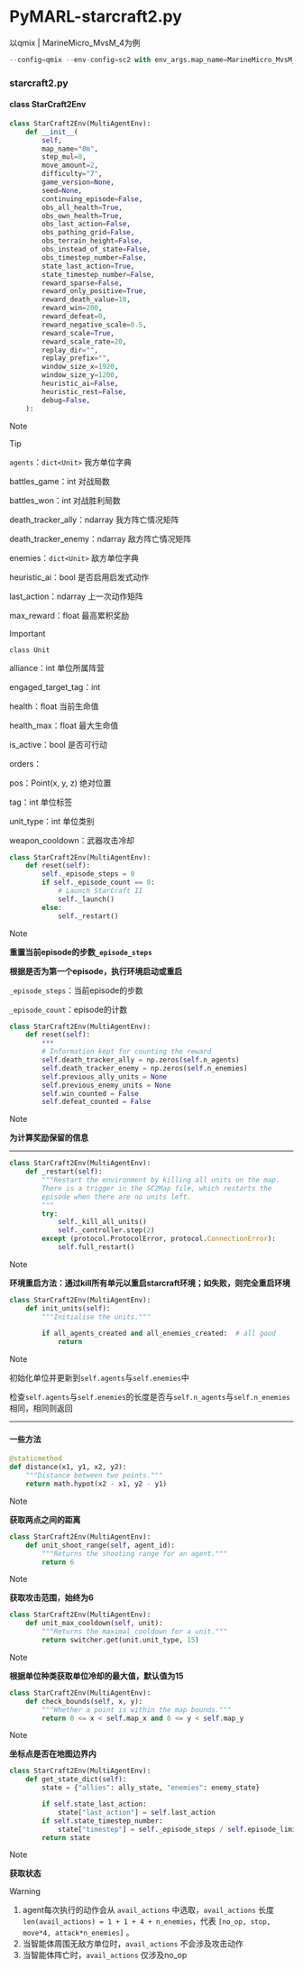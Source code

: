 # PyMARL-starcraft2.py

以qmix | MarineMicro_MvsM_4为例

```python
--config=qmix --env-config=sc2 with env_args.map_name=MarineMicro_MvsM_4 t_max=2050000
```

### starcraft2.py

#### class StarCraft2Env







```python
class StarCraft2Env(MultiAgentEnv):
    def __init__(
        self,
        map_name="8m",
        step_mul=8,
        move_amount=2,
        difficulty="7",
        game_version=None,
        seed=None,
        continuing_episode=False,
        obs_all_health=True,
        obs_own_health=True,
        obs_last_action=False,
        obs_pathing_grid=False,
        obs_terrain_height=False,
        obs_instead_of_state=False,
        obs_timestep_number=False,
        state_last_action=True,
        state_timestep_number=False,
        reward_sparse=False,
        reward_only_positive=True,
        reward_death_value=10,
        reward_win=200,
        reward_defeat=0,
        reward_negative_scale=0.5,
        reward_scale=True,
        reward_scale_rate=20,
        replay_dir="",
        replay_prefix="",
        window_size_x=1920,
        window_size_y=1200,
        heuristic_ai=False,
        heuristic_rest=False,
        debug=False,
    ):
```

> [!NOTE]
>
> 

> [!TIP]
>
> `agents`：`dict<Unit>` 我方单位字典
>
> battles_game：int 对战局数
>
> battles_won：int 对战胜利局数
>
> death_tracker_ally：ndarray 我方阵亡情况矩阵
>
> death_tracker_enemy：ndarray 敌方阵亡情况矩阵
>
> enemies：`dict<Unit>` 敌方单位字典
>
> heuristic_ai：bool 是否启用启发式动作
>
> last_action：ndarray 上一次动作矩阵
>
> max_reward：float 最高累积奖励

> [!IMPORTANT]
>
> `class Unit`
>
> alliance：int 单位所属阵营
>
> engaged_target_tag：int
>
> health：float 当前生命值
>
> health_max：float 最大生命值
>
> is_active：bool 是否可行动
>
> orders：
>
> pos：Point(x, y, z) 绝对位置
>
> tag：int 单位标签
>
> unit_type：int 单位类别
>
> weapon_cooldown：武器攻击冷却



```python
class StarCraft2Env(MultiAgentEnv):
    def reset(self):
        self._episode_steps = 0
        if self._episode_count == 0:
            # Launch StarCraft II
            self._launch()
        else:
            self._restart()
```

> [!NOTE]
>
> **重置当前episode的步数`_episode_steps`**
>
> **根据是否为第一个episode，执行环境启动或重启**
>
> `_episode_steps`：当前episode的步数
>
> `_episode_count`：episode的计数

```python
class StarCraft2Env(MultiAgentEnv):
    def reset(self):		
        ***
    	# Information kept for counting the reward
		self.death_tracker_ally = np.zeros(self.n_agents)
		self.death_tracker_enemy = np.zeros(self.n_enemies)
		self.previous_ally_units = None
		self.previous_enemy_units = None
		self.win_counted = False
		self.defeat_counted = False
```

> [!NOTE]
>
> **为计算奖励保留的信息**





------



```python
class StarCraft2Env(MultiAgentEnv):
    def _restart(self):
        """Restart the environment by killing all units on the map.
        There is a trigger in the SC2Map file, which restarts the
        episode when there are no units left.
        """
        try:
            self._kill_all_units()
            self._controller.step(2)
        except (protocol.ProtocolError, protocol.ConnectionError):
            self.full_restart()
```

> [!NOTE]
>
> **环境重启方法：通过kill所有单元以重启starcraft环境；如失败，则完全重启环境**

```python
class StarCraft2Env(MultiAgentEnv):
	def init_units(self):
    	"""Initialise the units."""
        
        if all_agents_created and all_enemies_created:  # all good
            return
```

> [!NOTE]
>
> 初始化单位并更新到`self.agents`与`self.enemies`中
>
> 检查`self.agents`与`self.enemies`的长度是否与`self.n_agents`与`self.n_enemies`相同，相同则返回



------

#### 一些方法

```python
@staticmethod
def distance(x1, y1, x2, y2):
    """Distance between two points."""
    return math.hypot(x2 - x1, y2 - y1)
```

> [!NOTE]
>
> **获取两点之间的距离**

```python
class StarCraft2Env(MultiAgentEnv):
	def unit_shoot_range(self, agent_id):
    	"""Returns the shooting range for an agent."""
    	return 6
```

> [!NOTE]
>
> **获取攻击范围，始终为6**

```python
class StarCraft2Env(MultiAgentEnv):
	def unit_max_cooldown(self, unit):
    	"""Returns the maximal cooldown for a unit."""
    	return switcher.get(unit.unit_type, 15)
```

> [!NOTE]
>
> **根据单位种类获取单位冷却的最大值，默认值为15**

```python
class StarCraft2Env(MultiAgentEnv):
	def check_bounds(self, x, y):
    	"""Whether a point is within the map bounds."""
    	return 0 <= x < self.map_x and 0 <= y < self.map_y
```

> [!NOTE]
>
> **坐标点是否在地图边界内**

```python
class StarCraft2Env(MultiAgentEnv):
	def get_state_dict(self):
        state = {"allies": ally_state, "enemies": enemy_state}

        if self.state_last_action:
            state["last_action"] = self.last_action
        if self.state_timestep_number:
            state["timestep"] = self._episode_steps / self.episode_limit
        return state
```

> [!NOTE]
>
> **获取状态**







> [!WARNING]
>
> 1. agent每次执行的动作会从 `avail_actions` 中选取，`avail_actions` 长度 `len(avail_actions) = 1 + 1 + 4 + n_enemies`，代表 `[no_op, stop, move*4, attack*n_enemies]` 。
> 2. 当智能体周围无敌方单位时，`avail_actions` 不会涉及攻击动作
> 3. 当智能体阵亡时，`avail_actions` 仅涉及no_op

